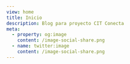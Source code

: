 ```yaml
---
view: home
title: Inicio
description: Blog para proyecto CIT Conecta
meta:
  - property: og:image
    content: /image-social-share.png
  - name: twitter:image
    content: /image-social-share.png
---
```

